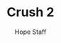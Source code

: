 ---
image: /assets/img/kl/kl_crush_2.png
title: Crush 2
number: 2
categories:
  - Meditations
  - Difficulty
  - Crush
author: Hope Staff
notes: Crush 2
embed: >-
  EMBED_GOES_HERE
transcript: >-
  SOME LINES OF TEXT START HERE
---